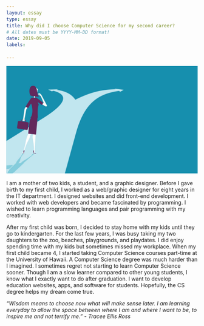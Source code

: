 ```yaml
---
layout: essay
type: essay
title: Why did I choose Computer Science for my second career?
# All dates must be YYYY-MM-DD format!
date: 2019-09-05
labels:

---
```


<img class="ui image" src="../images/backtocareer.jpg">

I am a mother of two kids, a student, and a graphic designer. Before I gave birth to my first child, I worked as a web/graphic designer for eight years in the IT department. I designed websites and did front-end development. I worked with web developers and became fascinated by programming. I wished to learn programming languages and pair programming with my creativity.

After my first child was born, I decided to stay home with my kids until they go to kindergarten. For the last few years, I was busy taking my two daughters to the zoo, beaches, playgrounds, and playdates. I did enjoy spending time with my kids but sometimes missed my workplace. When my first child became 4, I started taking Computer Science courses part-time at the University of Hawaii. A Computer Science degree was much harder than I imagined. I sometimes regret not starting to learn Computer Science sooner. Though I am a slow learner compared to other young students, I know what I exactly want to do after graduation. I want to develop education websites, apps, and software for students. Hopefully, the CS degree helps my dream come true. 

*“Wisdom means to choose now what will make sense later. I am learning everyday to allow the space between where I am and where I want to be, to inspire me and not terrify me.” - Tracee Ellis Ross*
